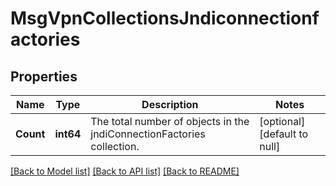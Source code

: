 # MsgVpnCollectionsJndiconnectionfactories

## Properties
Name | Type | Description | Notes
------------ | ------------- | ------------- | -------------
**Count** | **int64** | The total number of objects in the jndiConnectionFactories collection. | [optional] [default to null]

[[Back to Model list]](../README.md#documentation-for-models) [[Back to API list]](../README.md#documentation-for-api-endpoints) [[Back to README]](../README.md)

